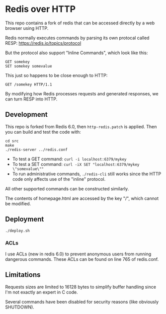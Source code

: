 # Redis over HTTP

This repo contains a fork of redis that can be accessed directly by a web browser using HTTP.

Redis normally executes commands by parsing its own protocal called RESP: https://redis.io/topics/protocol

But the protocol also support "Inline Commands", which look like this:
```
GET somekey
SET somekey somevalue
```

This just so happens to be close enough to HTTP:

```
GET /somekey HTTP/1.1
```

By modifying how Redis processes requests and generated responses, we can turn RESP into HTTP.

## Development

This repo is forked from Redis 6.0, then `http-redis.patch` is applied.
Then you can build and test the code with:
```
cd src
make
./redis-server ../redis.conf
```

* To test a GET command: `curl -i localhost:6379/mykey`
* To test a SET command: `curl -iX SET "localhost:6379/mykey \"somevalue\""`
* To run administrative commands, `./redis-cli` still works since the HTTP code only affects use of the "inline" protocol.

All other supported commands can be constructed similarly.

The contents of homepage.html are accessed by the key "/", which cannot be modified.

## Deployment

`./deploy.sh`

### ACLs

I use ACLs (new in redis 6.0) to prevent anonymous users from running dangerous commands.
These ACLs can be found on line 765 of redis.conf.

## Limitations

Requests sizes are limited to 16128 bytes to simplify buffer handling since I'm not exactly an expert in C code.

Several commands have been disabled for security reasons (like obviously SHUTDOWN).
